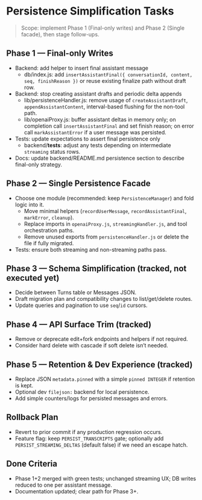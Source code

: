 # Persistence Simplification Tasks

> Scope: implement Phase 1 (Final-only writes) and Phase 2 (Single facade), then stage follow-ups.

## Phase 1 — Final-only Writes
- Backend: add helper to insert final assistant message
  - db/index.js: add `insertAssistantFinal({ conversationId, content, seq, finishReason })` or reuse existing finalize path without draft row.
- Backend: stop creating assistant drafts and periodic delta appends
  - lib/persistenceHandler.js: remove usage of `createAssistantDraft`, `appendAssistantContent`, interval-based flushing for the non-tool path.
  - lib/openaiProxy.js: buffer assistant deltas in memory only; on completion call `insertAssistantFinal` and set finish reason; on error call `markAssistantError` if a user message was persisted.
- Tests: update expectations to assert final persistence only
  - backend/__tests__: adjust any tests depending on intermediate `streaming` status rows.
- Docs: update backend/README.md persistence section to describe final-only strategy.

## Phase 2 — Single Persistence Facade
- Choose one module (recommended: keep `PersistenceManager`) and fold logic into it.
  - Move minimal helpers (`recordUserMessage`, `recordAssistantFinal`, `markError`, `cleanup`).
  - Replace imports in `openaiProxy.js`, `streamingHandler.js`, and tool orchestration paths.
  - Remove unused exports from `persistenceHandler.js` or delete the file if fully migrated.
- Tests: ensure both streaming and non-streaming paths pass.

## Phase 3 — Schema Simplification (tracked, not executed yet)
- Decide between Turns table or Messages JSON.
- Draft migration plan and compatibility changes to list/get/delete routes.
- Update queries and pagination to use `seq`/`id` cursors.

## Phase 4 — API Surface Trim (tracked)
- Remove or deprecate edit+fork endpoints and helpers if not required.
- Consider hard delete with cascade if soft delete isn’t needed.

## Phase 5 — Retention & Dev Experience (tracked)
- Replace JSON `metadata.pinned` with a simple `pinned INTEGER` if retention is kept.
- Optional dev `filejson:` backend for local persistence.
- Add simple counters/logs for persisted messages and errors.

## Rollback Plan
- Revert to prior commit if any production regression occurs.
- Feature flag: keep `PERSIST_TRANSCRIPTS` gate; optionally add `PERSIST_STREAMING_DELTAS` (default false) if we need an escape hatch.

## Done Criteria
- Phase 1+2 merged with green tests; unchanged streaming UX; DB writes reduced to one per assistant message.
- Documentation updated; clear path for Phase 3+.

